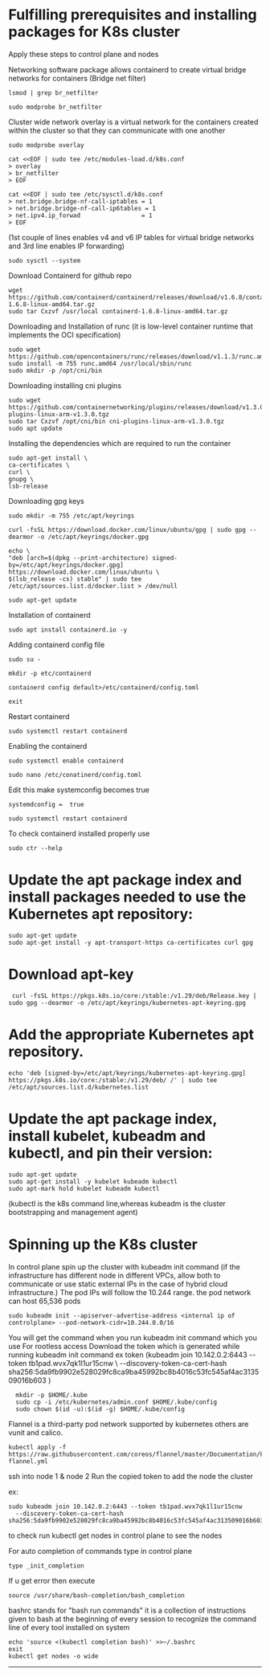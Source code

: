 # Fulfilling prerequisites and installing packages for K8s cluster 
Apply these steps to control plane and nodes

Networking software package allows containerd to create virtual bridge networks for containers
(Bridge net filter)

    lsmod | grep br_netfilter
    
    sudo modprobe br_netfilter
Cluster wide network overlay is a virtual network for the containers created within the cluster so that they can communicate with one another

    sudo modprobe overlay
    
    cat <<EOF | sudo tee /etc/modules-load.d/k8s.conf
    > overlay
    > br_netfilter 
    > EOF

    cat <<EOF | sudo tee /etc/sysctl.d/k8s.conf
    > net.bridge.bridge-nf-call-iptables = 1
    > net.bridge.bridge-nf-call-ip6tables = 1
    > net.ipv4.ip_forwad                 = 1
    > EOF
(1st couple of lines enables v4 and v6 IP tables for virtual bridge networks and 3rd line enables IP forwarding)

    sudo sysctl --system
Download Containerd for github repo

    wget https://github.com/containerd/containerd/releases/download/v1.6.8/containerd-1.6.8-linux-amd64.tar.gz
    sudo tar Cxzvf /usr/local containerd-1.6.8-linux-amd64.tar.gz
Downloading and Installation of runc (it is low-level container runtime that implements the OCI specification)

    sudo wget https://github.com/opencontainers/runc/releases/download/v1.1.3/runc.amd64
    sudo install -m 755 runc.amd64 /usr/local/sbin/runc
    sudo mkdir -p /opt/cni/bin
Downloading installing cni plugins


    sudo wget https://github.com/containernetworking/plugins/releases/download/v1.3.0/cni-plugins-linux-arm-v1.3.0.tgz
    sudo tar Cxzvf /opt/cni/bin cni-plugins-linux-arm-v1.3.0.tgz
    sudo apt update
Installing the dependencies which are required to run the container

    sudo apt-get install \
    ca-certificates \
    curl \
    gnupg \
    lsb-release
Downloading gpg keys

    sudo mkdir -m 755 /etc/apt/keyrings
    
    curl -fsSL https://download.docker.com/linux/ubuntu/gpg | sudo gpg --dearmor -o /etc/apt/keyrings/docker.gpg

    echo \
    "deb [arch=$(dpkg --print-architecture) signed-by=/etc/apt/keyrings/docker.gpg] https://download.docker.com/linux/ubuntu \
    $(lsb_release -cs) stable" | sudo tee /etc/apt/sources.list.d/docker.list > /dev/null

    sudo apt-get update
Installation of containerd 

    sudo apt install containerd.io -y
Adding containerd config file 

    sudo su -
    
    mkdir -p etc/containerd
    
    containerd config default>/etc/containerd/config.toml

    exit
Restart containerd

    sudo systemctl restart containerd
Enabling the containerd

    sudo systemctl enable containerd

    sudo nano /etc/conatinerd/config.toml
Edit this make systemconfig becomes true
    
    systemdconfig =  true

    sudo systemctl restart containerd
To check containerd installed properly use 
 
    sudo ctr --help

# Update the apt package index and install packages needed to use the Kubernetes apt repository:
    sudo apt-get update
    sudo apt-get install -y apt-transport-https ca-certificates curl gpg
    
# Download apt-key
     curl -fsSL https://pkgs.k8s.io/core:/stable:/v1.29/deb/Release.key | sudo gpg --dearmor -o /etc/apt/keyrings/kubernetes-apt-keyring.gpg

# Add the appropriate Kubernetes apt repository.
    echo 'deb [signed-by=/etc/apt/keyrings/kubernetes-apt-keyring.gpg] https://pkgs.k8s.io/core:/stable:/v1.29/deb/ /' | sudo tee /etc/apt/sources.list.d/kubernetes.list
# Update the apt package index, install kubelet, kubeadm and kubectl, and pin their version:
    sudo apt-get update
    sudo apt-get install -y kubelet kubeadm kubectl
    sudo apt-mark hold kubelet kubeadm kubectl
(kubectl is the k8s command line,whereas kubeadm is the cluster bootstrapping and management agent)

# Spinning up the K8s cluster
In control plane spin up the cluster with kubeadm init command 
(if the infrastructure has different node in different VPCs, allow both to communicate or use static external IPs in the case of hybrid cloud infrastructure.)
The pod IPs will follow the 10.244 range. the pod network can host 65,536 pods

    sudo kubeadm init --apiserver-advertise-address <internal ip of controlplane> --pod-network-cidr=10.244.0.0/16

You will get the command when you run kubeadm init command which you use For rootless access
Download the token which is generated while running kubeadm init command 
ex token (kubeadm join 10.142.0.2:6443 --token tb1pad.wvx7qk1l1ur15cnw \     --discovery-token-ca-cert-hash sha256:5da9fb9902e528029fc8ca9ba45992bc8b4016c53fc545af4ac313509016b603 )
    
      mkdir -p $HOME/.kube
      sudo cp -i /etc/kubernetes/admin.conf $HOME/.kube/config
      sudo chown $(id -u):$(id -g) $HOME/.kube/config
Flannel is a third-party pod network supported by kubernetes others are vunit and calico.

    kubectl apply -f https://raw.githubusercontent.com/coreos/flannel/master/Documentation/kube-flannel.yml

ssh into node 1 & node 2 Run the copied token to add the node the cluster 

 ex: 

    sudo kubeadm join 10.142.0.2:6443 --token tb1pad.wvx7qk1l1ur15cnw 
      --discovery-token-ca-cert-hash sha256:5da9fb9902e528029fc8ca9ba45992bc8b4016c53fc545af4ac313509016b603 
to check run kubectl get nodes in control plane to see the nodes

For auto completion of commands type in control plane 

    type _init_completion
If u get error then execute 

    source /usr/share/bash-completion/bash_completion
bashrc stands for "bash run commands" it is a collection of instructions given to bash at the beginning of every session to recognize the command line of every tool installed on system
    
    echo 'source <(kubectl completion bash)' >>~/.bashrc
    exit 
    kubectl get nodes -o wide
    
---



